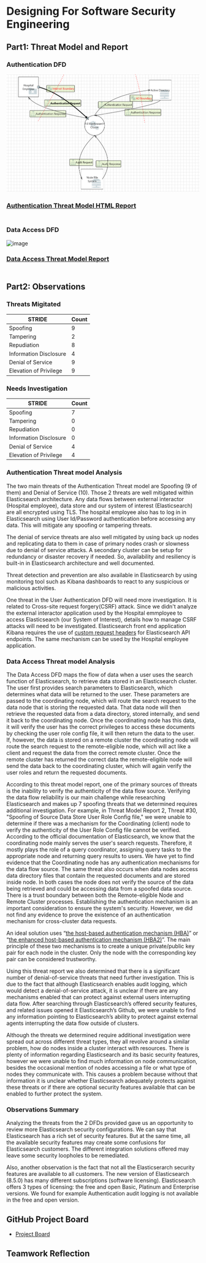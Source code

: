 # Designing For Software Security Engineering

## Part1: Threat Model and Report
### Authentication DFD
![Authentication DFD](/images/Authentication_DFD.PNG)
### [Authentication Threat Model HTML Report](https://htmlpreview.github.io/?https://github.com/zijunmei/Software_Assurance/blob/main/Authentication_Threat_Model_Report.htm)<br/><br/>
### Data Access DFD
![image](https://user-images.githubusercontent.com/112530627/201564041-7add9458-5cee-4732-a3e8-89c5da128ae3.png)
### [Data Access Threat Model Report](https://htmlpreview.github.io/?https://github.com/zijunmei/Software_Assurance/blob/main/DFD_Model2.htm)<br/><br/>



## Part2: Observations

### Threats Migitated

|STRIDE|Count|
|------|-----|
|Spoofing|9|
|Tampering|2|
|Repudiation|8|
|Information Disclosure|4|
|Denial of Service|9|
|Elevation of Privilege|9|


### Needs Investigation

|STRIDE|Count|
|------|-----|
|Spoofing|7|
|Tampering|0|
|Repudiation|0|
|Information Disclosure|0|
|Denial of Service|4|
|Elevation of Privilege|4|

### Authentication Threat model Analysis
The two main threats of the Authentication Threat model are Spoofing (9 of them) and Denial of Service (10). Those 2 threats are well mitigated within Elasticsearch architecture. Any data flows between external interactor (Hospital employee), data store and our system of interest (Elasticsearch) are all encrypted using TLS. The hospital employee also has to log in in Elasticsearch using User Id/Password authentication before accessing any data. This will mitigate any spoofing or tampering threats. 

The denial of service threats are also well mitigated by using back up nodes and replicating data to them in case of primary nodes crash or slowness due to denial of service attacks. A secondary cluster can be setup for redundancy or disaster recovery if needed. So, availability and resiliency is built-in in Elasticsearch architecture and well documented. 

Threat detection and prevention are also available in Elasticsearch by using monitoring tool such as Kibana dashboards to react to any suspicious or malicious activities.

One threat in the User Authentication DFD will need more investigation. It is related to Cross-site request forgery(CSRF) attack. Since we didn't analyze the external interactor application used by the Hospital emmployee to access Elasticsearch (our System of Interest), details how to manage CSRF attacks will need to be investigated. Elasticsearch front end application Kibana requires the use of [custom request headers](https://www.elastic.co/guide/en/kibana/current/api.html#api-request-headers) for Elasticsearch API endpoints. The same mechanism can be used by the Hospital employee application. 

### Data Access Threat model Analysis
The Data Access DFD maps the flow of data when a user uses the search function of Elasticsearch, to retrieve data stored in an Elasticsearch cluster. The user first provides search parameters to Elasticsearch, which determines what data will be returned to the user. These parameters are passed to the coordinating node, which will route the search request to the data node that is storing the requested data. That data node will then retrieve the requested data from a data directory, stored internally, and send it back to the coordinating node. Once the coordinating node has this data, it will verify the user has the correct privileges to access these documents by checking the user role config file, it will then return the data to the user. If, however, the data is stored on a remote cluster the coordinating node will route the search request to the remote-eligible node, which will act like a client and request the data from the correct remote cluster. Once the remote cluster has returned the correct data the remote-eligible node will send the data back to the coordinating cluster, which will again verify the user roles and return the requested documents.

According to this threat model report, one of the primary sources of threats is the inability to verify the authenticity of the data flow source. Verifying the data flow reliability is our main challenge while researching Elasticsearch and makes up 7 spoofing threats that we determined requires additional investigation. For example, in Threat Model Report 2, Threat #30, "Spoofing of Source Data Store User Role Config file," we were unable to determine if there was a mechanism for the Coordinating (client) node to verify the authenticity of the User Role Config file cannot be verified. According to the official documentation of Elasticsearch, we know that the coordinating node mainly serves the user's search requests. Therefore, it mostly plays the role of a query coordinator, assigning query tasks to the appropriate node and returning query results to users. We have yet to find evidence that the Coordinating node has any authentication mechanisms for the data flow source. The same threat also occurs when data nodes access data directory files that contain the requested documents and are stored inside node. In both cases the node does not verify the source of the data being retrieved and could be accessing data from a spoofed data source. There is a trust boundary between both the Remote-eligible Node and Remote Cluster processes. Establishing the authentication mechanism is an important consideration to ensure the system's security. However, we did not find any evidence to prove the existence of an authentication mechanism for cross-cluster data requests.

An ideal solution uses “[the host-based authentication mechanism (HBA)](https://www.ibm.com/docs/en/rsct/3.2?topic=cssac-understanding-cluster-security-services-privatepublic-key-based-mechanisms)” or “[the enhanced host-based authentication mechanism (HBA2)](https://www.ibm.com/docs/en/rsct/3.2?topic=cssac-understanding-cluster-security-services-privatepublic-key-based-mechanisms)”. The main principle of these two mechanisms is to create a unique private/public key pair for each node in the cluster. Only the node with the corresponding key pair can be considered trustworthy. 

Using this threat report we also determined that there is a significant number of denial-of-service threats that need further investigation. This is due to the fact that although Elasticsearch enables audit logging, which would detect a denial-of-service attack, it is unclear if there are any mechanisms enabled that can protect against external users interrupting data flow. After searching through Elasticsearch’s offered security features, and related issues opened it Elasticsearch’s Github, we were unable to find any information pointing to Elasticsearch’s ability to protect against external agents interrupting the data flow outside of clusters. 

Although the threats we determined require additional investigation were spread out across different threat types, they all revolve around a similar problem, how do nodes inside a cluster interact with resources. There is plenty of information regarding Elasticsearch and its basic security features, however we were unable to find much information on node communication, besides the occasional mention of nodes accessing a file or what type of nodes they communicate with. This causes a problem because without that information it is unclear whether Elasticsearch adequately protects against these threats or if there are optional security features available that can be enabled to further protect the system.

### Observations Summary
Analyzing the threats from the 2 DFDs provided gave us an opportunity to review more Elasticsearch security configurations.
We can say that Elasticsearch has a rich set of security features. But at the same time, all the available security features may create some confusions for Elasticsearch customers. The different integration solutions offered may leave some security loopholes to be remediated.

Also, another observation is the fact that not all the Elasticserarch security features are available to all customers. The new version of Elasticsearch (8.5.0) has many different subscriptions (software licensing). Elasticsearch offers 3 types of licensing: the free and open Basic, Platinum and Enterprise versions. We found for example Authentication audit logging is not available in the free and open version.


## GitHub Project Board
- [Project Board](https://github.com/users/zijunmei/projects/2/views/1?filterQuery=Threat+Model)

## Teamwork Reflection



 
